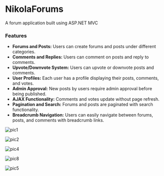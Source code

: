 # NikolaForums
A forum application built using ASP.NET MVC

### Features
- **Forums and Posts:** Users can create forums and posts under different categories.
- **Comments and Replies:** Users can comment on posts and reply to comments.
- **Upvote/Downvote System:** Users can upvote or downvote posts and comments.
- **User Profiles:** Each user has a profile displaying their posts, comments, and votes.
- **Admin Approval:** New posts by users require admin approval before being published.
- **AJAX Functionality:** Comments and votes update without page refresh.
- **Pagination and Search:** Forums and posts are paginated with search functionality.
- **Breadcrumb Navigation:** Users can easily navigate between forums, posts, and comments with breadcrumb links.  


![pic1](https://github.com/user-attachments/assets/494fd87c-d0d2-4880-a5a8-f977c1aa173c)

![pic2](https://github.com/user-attachments/assets/4fde944e-6051-4e8a-9d0a-68ee22f56a69)

![pic4](https://github.com/user-attachments/assets/1f8ed67f-e63b-49a7-99eb-381adc1a8129)

![pic8](https://github.com/user-attachments/assets/340967d3-4c6d-4e5f-a04c-00a33c4330f1)

![pic5](https://github.com/user-attachments/assets/02e9cf24-7ef2-44e6-8ea2-f9dd25207b49)
